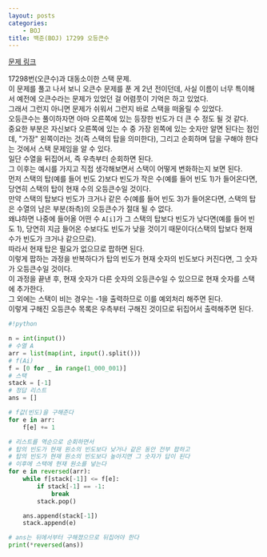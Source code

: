 ```yaml
---
layout: posts
categories:
    - BOJ
title: 백준(BOJ) 17299 오등큰수
---
```


[문제 링크](https://www.acmicpc.net/problem/17299)

17298번(오큰수)과 대동소이한 스택 문제.  
이 문제를 풀고 나서 보니 오큰수 문제를 푼 게 2년 전이던데, 사실 이름이 너무 특이해서 예전에 오큰수라는 문제가 있었던 걸 어렴풋이 기억은 하고 있었다.  
그래서 그런지 아니면 문제가 쉬워서 그런지 바로 스택을 떠올릴 수 있었다.  
오등큰수는 풀이하자면 아마 오른쪽에 있는 등장한 빈도가 더 큰 수 정도 될 것 같다.  
중요한 부분은 자신보다 오른쪽에 있는 수 중 가장 왼쪽에 있는 숫자만 알면 된다는 점인데, "가장" 왼쪽이라는 것(즉 스택의 탑을 의미한다), 그리고 순회하며 답을 구해야 한다는 것에서 스택 문제임을 알 수 있다.  
일단 수열을 뒤집어서, 즉 우측부터 순회하면 된다.  
그 이후는 예시를 가지고 직접 생각해보면서 스택이 어떻게 변화하는지 보면 된다.  
먼저 스택의 탑(예를 들어 빈도 2)보다 빈도가 작은 수(예를 들어 빈도 1)가 들어온다면, 당연히 스택의 탑이 현재 수의 오등큰수일 것이다.  
만약 스택의 탑보다 빈도가 크거나 같은 수(예를 들어 빈도 3)가 들어온다면, 스택의 탑은 수열의 남은 부분(좌측)의 오등큰수가 절대 될 수 없다.  
왜냐하면 나중에 들어올 어떤 수 `A[i]`가 그 스택의 탑보다 빈도가 낮다면(예를 들어 빈도 1), 당연히 지금 들어온 수보다도 빈도가 낮을 것이기 때문이다(스택의 탑보다 현재 수가 빈도가 크거나 같으므로).  
따라서 현재 탑은 필요가 없으므로 팝하면 된다.  
이렇게 팝하는 과정을 반복하다가 탑의 빈도가 현재 숫자의 빈도보다 커진다면, 그 숫자가 오등큰수일 것이다.  
이 과정을 끝낸 후, 현재 숫자가 다른 숫자의 오등큰수일 수 있으므로 현재 숫자를 스택에 추가한다.  
그 외에는 스택이 비는 경우는 -1을 출력하므로 이를 예외처리 해주면 된다.  
이렇게 구해진 오등큰수 목록은 우측부터 구해진 것이므로 뒤집어서 출력해주면 된다.  


```python
#!python

n = int(input())
# 수열 A
arr = list(map(int, input().split()))
# f(Ai)
f = [0 for _ in range(1_000_001)]
# 스택
stack = [-1]
# 정답 리스트
ans = []

# f값(빈도)을 구해준다
for e in arr:
    f[e] += 1

# 리스트를 역순으로 순회하면서
# 탑의 빈도가 현재 원소의 빈도보다 낮거나 같은 동안 전부 팝하고
# 탑의 빈도가 현재 원소의 빈도보다 높아지면 그 숫자가 답이 된다
# 이후에 스택에 현재 원소를 넣는다
for e in reversed(arr):
    while f[stack[-1]] <= f[e]:
        if stack[-1] == -1:
            break
        stack.pop()

    ans.append(stack[-1])
    stack.append(e)

# ans는 뒤에서부터 구해졌으므로 뒤집어야 한다
print(*reversed(ans))

```
